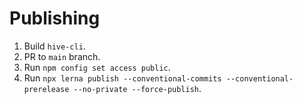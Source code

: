 # Publishing

1. Build `hive-cli`.
2. PR to `main` branch.
3. Run `npm config set access public`.
3. Run `npx lerna publish --conventional-commits --conventional-prerelease --no-private --force-publish`.
